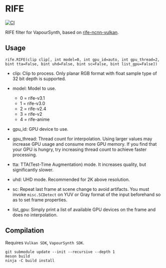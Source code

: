 # RIFE
[![CI](https://github.com/HomeOfVapourSynthEvolution/VapourSynth-RIFE-ncnn-Vulkan/actions/workflows/CI.yml/badge.svg)](https://github.com/HomeOfVapourSynthEvolution/VapourSynth-RIFE-ncnn-Vulkan/actions/workflows/CI.yml)

RIFE filter for VapourSynth, based on [rife-ncnn-vulkan](https://github.com/nihui/rife-ncnn-vulkan).


## Usage
    rife.RIFE(clip clip[, int model=0, int gpu_id=auto, int gpu_thread=2, bint tta=False, bint uhd=False, bint sc=False, bint list_gpu=False])

* clip: Clip to process. Only planar RGB format with float sample type of 32 bit depth is supported.

* model: Model to use.
  * 0 = rife-v3.1
  * 1 = rife-v3.0
  * 2 = rife-v2.4
  * 3 = rife-v2
  * 4 = rife-anime

* gpu_id: GPU device to use.

* gpu_thread: Thread count for interpolation. Using larger values may increase GPU usage and consume more GPU memory. If you find that your GPU is hungry, try increasing thread count to achieve faster processing.

* tta: TTA(Test-Time Augmentation) mode. It increases quality, but significantly slower.

* uhd: UHD mode. Recommended for 2K above resolution.

* sc: Repeat last frame at scene change to avoid artifacts. You must invoke `misc.SCDetect` on YUV or Gray format of the input beforehand so as to set frame properties.

* list_gpu: Simply print a list of available GPU devices on the frame and does no interpolation.


## Compilation
Requires `Vulkan SDK`, `VapourSynth SDK`.

```
git submodule update --init --recursive --depth 1
meson build
ninja -C build install
```
